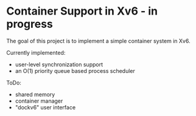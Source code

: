 # Container Support in Xv6 - in progress

The goal of this project is to implement a simple container system in Xv6.  

Currently implemented:
- user-level synchronization support
- an O(1) priority queue based process scheduler 

ToDo:
- shared memory
- container manager
- "dockv6" user interface
